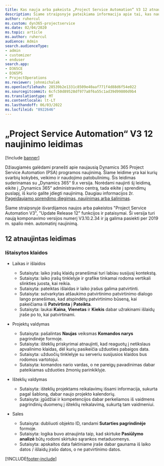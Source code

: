 ```yaml
---
title: Kas nauja arba pakeista „Project Service Automation“ V3 12 atnaujintame leidime
description: Šiame straipsnyje pateikiama informacija apie tai, kas naujo "Project Service Automation Update Release 12", V3.
author: ruhercul
ms.custom: dyn365-projectservice
ms.date: 02/04/2020
ms.topic: article
ms.author: ruhercul
audience: Admin
search.audienceType:
- admin
- customizer
- enduser
search.app:
- D365CE
- D365PS
- ProjectOperations
ms.reviewer: johnmichalak
ms.openlocfilehash: 28539b2e1331c8509e40aaf771f4d88d6f54e022
ms.sourcegitcommit: 6cfc50d89528df977a8f6a55c1ad39d99800d9b4
ms.translationtype: MT
ms.contentlocale: lt-LT
ms.lasthandoff: 06/03/2022
ms.locfileid: "8922646"
---
```

# <a name="project-service-automation-update-release-12-v3"></a>„Project Service Automation“ V3 12 naujinimo leidimas

[!include [banner](../includes/psa-now-project-operations.md)]

Džiaugiamės galėdami pranešti apie naujausią Dynamics 365 Project Service Automation (PSA) programos naujinimą. Šiame leidime yra kai kurių svarbių kokybės, veikimo ir naudojimo patobulinimų. Šis leidimas suderinamas su „Dynamics 365“ 9.x versija. Norėdami naujinti šį leidimą, eikite į „Dynamics 365“ administravimo centrą, tada eikite į sprendimų puslapį, iš kurio galite įdiegti naujinimą. Daugiau informacijos žr. [Pageidaujamo sprendimo diegimas, naujinimas arba šalinimas](/power-platform/admin/install-remove-preferred-solution).

Šiame straipsnyje išvardijamos naujos arba pakeistos "Project Service Automation V3", "Update Release 12" funkcijos ir pataisymai. Ši versija turi naują komponavimo versijos numerį V3.10.2.34 ir ją galima pasiekti per 2019 m. spalio mėn. automatinį naujinimą.

## <a name="update-release-12"></a>12 atnaujintas leidimas

### <a name="bug-fixes"></a>Ištaisytos klaidos

- Laikas ir išlaidos

    - Sutaisyta: laiko įrašų klaidų pranešimai turi labiau susijusį kontekstą.
    - Sutaisyta: laiko įrašų tinklelyje ir grafike tinkamai rodoma vertikali slinkties juosta, kai reikia.
    - Sutaisyta: pateiktas išlaidas ir laiko įrašus galima patvirtinti.
    - Sutaisyta: sutvarkytas atšaukimo patvirtinimo patvirtinimo dialogo lango pranešimas, kad atspindėtų patvirtinimo būseną, kai pakeičiama iš **Patvirtinta** į **Pateikta**.
    - Sutaisyta: laukai **Kaina**, **Vienetas** ir **Kiekis** dabar užrakinami išlaidų įraše po to, kai patvirtinami.

- Projektų valdymas

    - Sutaisyta: pašalintas **Naujas** veiksmas **Komandos narys** pagrindinėje formoje.
    - Sutaisyta: išteklių priskyrimai atnaujinti, kad reaguotų į netikslaus apvalinimo klaidas, dėl kurių pasikeičia užduoties pabaigos data.
    - Sutaisyta: užduočių tinklelyje su serveriu susijusios klaidos bus rodomos vartotojui.
    - Sutaisyta: komandos nario vardas, o ne pareigų pavadinimas dabar pateikiamas užduoties žmonių parinkiklyje.

- Išteklių valdymas

    - Sutaisyta: išteklių projektams reikalavimų išsami informacija, sukurta pagal šabloną, dabar naujo projekto kalendorių.
    - Sutaisyta: įgūdžiai ir kompetencijos dabar perkeliamos iš vaidmens pagrindinių duomenų į išteklių reikalavimą, sukurtą tam vaidmeniui.

- Sales

    - Sutaisyta: dubliuoti objekto ID, randami **Sutarties pagrindinėje** formoje.
    - Sutaisyta: logika buvo atnaujinta taip, kad skirtuke **Pasiūlymo analizė** būtų rodomi skirtuko sąrankos metaduomenys.
    - Sutaisyta: apskaitos data faktiniame įraše dabar gaunama iš laiko datos / išlaidų įrašo datos, o ne patvirtinimo datos.


[!INCLUDE[footer-include](../includes/footer-banner.md)]
